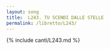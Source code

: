 ```yaml
---
layout: song
title:  L243. TU SCENDI DALLE STELLE
permalink: /libretto/L243/
---
```

{% include canti/L243.md %}   